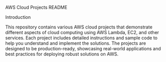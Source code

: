 AWS Cloud Projects README

Introduction

This repository contains various AWS cloud projects that demonstrate different aspects of cloud computing using AWS Lambda, EC2, and other services. Each project includes detailed instructions and sample code to help you understand and implement the solutions. The projects are designed to be production-ready, showcasing real-world applications and best practices for deploying robust solutions on AWS.

